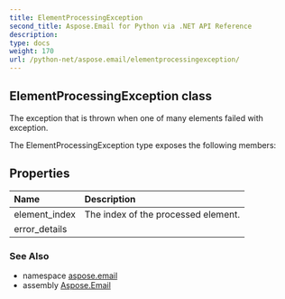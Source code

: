 ```yaml
---
title: ElementProcessingException
second_title: Aspose.Email for Python via .NET API Reference
description: 
type: docs
weight: 170
url: /python-net/aspose.email/elementprocessingexception/
---
```


## ElementProcessingException class

The exception that is thrown when one of many elements failed with exception.

The ElementProcessingException type exposes the following members:
## Properties
| Name | Description |
| :- | :- |
|element_index|The index of the processed element.|
|error_details|  |

### See Also

* namespace [aspose.email](/email/python-net/aspose.email/)
* assembly [Aspose.Email](/email/python-net/)

